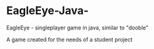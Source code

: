 # EagleEye-Java-
EagleEye - singleplayer game in java, similar to "dooble"

A game created for the needs of a student project
